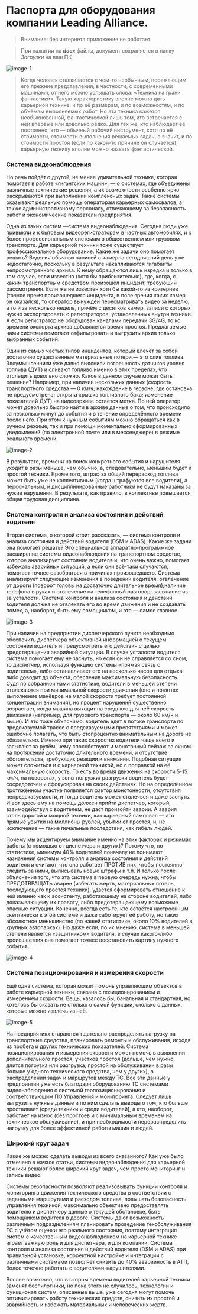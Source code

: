 # Паспорта для оборудования компании Leading Alliance.

> Внимание: без интернета приложение не работает

> При нажатии на *__docx__* файлы, документ сохраняется в папку *Загрузки* на ваш ПК

![image-1](passports/img/image-000-768x496.jpg)

> Когда человек сталкивается с чем-то необычным, поражающим его прежние представления, в частности, с современными машинами, от него можно услышать слова: «Техника на грани фантастики». Такую характеристику вполне можно дать карьерной технике: и по её размерам, и по возможностям, и по объёмам выполняемых работ. Но эта техника кажется необыкновенной, фантастической лишь тем, кто встречается с ней впервые или довольно редко. Для тех же, кто наблюдает её постоянно, это — обычный рабочий инструмент, хотя по её стоимости, стоимости выполнения решаемых задач, а значит, и по стоимости простоя (если по какой-то причине он случается), карьерную технику вполне можно назвать фантастической.

### Система видеонаблюдения

Но речь пойдёт о другой, не менее удивительной технике, которая помогает в работе «гигантских машин», — о системах, где объединены различные технические решения, а их возможности особенно ярко раскрываются при выполнении комплексных задач. Такие системы оказывают реальную помощь операторам карьерных самосвалов, а также административному персоналу, отвечающему за безопасность работ и экономические показатели предприятия.

Одна из таких систем —система видеонаблюдения. Сегодня люди уже привыкли и к бытовым видеорегистраторам в частных автомобилях, и к более профессиональным системам в общественном или грузовом транспорте. Для карьерной техники тоже существует профессиональное оборудование. Какие же задачи оно помогает решать? Ведения обычных записей с камерна сегодняшний день уже недостаточно, поскольку в результате накапливаются гигабайты непросмотренного архива. К нему обращаются лишь изредка и только в том случае, если известно (хотя бы приблизительно), где, когда, с каким транспортным средством произошёл инцидент, требующий рассмотрения. Если же не известен хотя бы какой-то из критериев (точное время произошедшего инцидента, в поле зрения каких камер он оказался), то оператор вынужден пересматривать видео за неделю, а то и за несколько недель, причём с десятков камер, записи с которых нужно экспортировать с регистраторов, установленных внутри техники. А если регистратор не оборудован каналами передачи 3G/4G, то ко времени экспорта архива добавляется время простоя.
Предлагаемые нами системы помогают отфильтровать и выгрузить архив только выбранных событий.

Один из самых частых типов инцидентов, который влечёт за собой достаточно существенные материальные потери,— это слив топлива. Злоумышленники уже давно выяснили погрешность датчиков уровня топлива (ДУТ) и сливают топливо именно в этих пределах, что отследить довольно сложно. Какое в данном случае может быть решение? Например, при наличии нескольких данных (скорость транспортного средства — 0 км/ч; нахождение в геозоне, где остановка не предусмотрена; открыта крышка топливного бака; изменение показателей ДУТ) на видеоархиве остаётся метка. По ней оператор может довольно быстро найти в архиве данные о том, что происходило за несколько минут до события и в течение определённого времени после него. При этом к нужным событиям можно обращаться как в ручном режиме, так и при помощи моментально сформированных уведомлений (по электронной почте или в мессенджере) в режиме реального времени.

![image-2](passports/img/image-002.jpg)

В результате, времени на поиск конкретного события и нарушителя уходит в разы меньше, чем обычно, а, следовательно, меньшим будет и простой техники. Кроме того, штраф за общий перерасход топлива может быть уже не коллективным (когда штрафуются все водители), а персональным, и дисциплинированные работники не будут наказаны за чужие нарушения. В результате, как правило, в коллективе повышается общая трудовая дисциплина.

### Система контроля и анализа состояния и действий водителя

Вторая система, о которой стоит рассказать, — система контроля и анализа состояния и действий водителя (DSM и ADAS). Какие же задачи она помогает решать?
Это специальное аппаратно-программное расширение системы видеонаблюдения на транспортном средстве, которое анализирует состояние водителя и, что очень важно, помогает избежать аварийных ситуаций, а если они всё-таки случаются, помогает точнее разобраться в причинах произошедшего. Система анализирует следующие изменения в поведении водителя: отвлечение от дороги (поворот головы на достаточно длительное время);наличие телефона в руках и отвлечение на телефонный разговор; засыпание из-за усталости.
Система контроля и анализа состояния и действий водителя должна не отвлекать его во время движения и не создавать помех, а, наоборот, быть ему помощником, и это — самое главное.

![image-3](passports/img/Screenshot-dms.png)

При наличии на предприятии диспетчерского пункта необходимо обеспечить диспетчера объективной информацией о текущем состоянии водителя и предусмотреть его действия с целью предотвращения аварийной ситуации.
В случае усталости водителя система помогает ему не заснуть, но если он не справляется со сном, то диспетчер, используя функцию системы «прямая связь с водителем», либо останавливает его на несколько часов для отдыха, либо доводит до объекта, обеспечив максимальную безопасность.
Судя по собранной нами статистике, водители в меньшей степени отвлекаются при минимальной скорости движения (оно и понятно: выполнение манёвров на малой скорости требует постоянной концентрации внимания), но процент нарушений существенно возрастает, когда машина выходит на среднюю для неё скорость движения (например, для грузового транспорта — около 60 км/ч и выше). И это тоже объяснимо: водитель едет в потоке транспорта по предсказуемой трассе с предсказуемыми препятствиями и может ошибочно полагать, что быть стопроцентно внимательным на дороге не обязательно. Именно при таких скоростях водители чаще всего и засыпают за рулём, чему способствуют и монотонный пейзаж за окном на протяжении достаточно длительного времени, и отсутствие обстоятельств, требующих реакции и внимания. Подобная ситуация может сложиться и с карьерной техникой, но с поправкой на её максимальную скорость. То есть во время движения на скорости 5-15 км/ч, на поворотах, у зоны погрузки/ разгрузки водитель будет сосредоточен и сфокусирован на своих действиях. Но на определённом протяжённом участке появляется фактор монотонности, отсутствия непредсказуемости, и тогда водитель может отвлечься и даже заснуть. И вот здесь ему на помощь должен прийти диспетчер, который, взаимодействуя с водителем, не даст произойти аварии. А авария столь дорогой и мощной техники, как карьерный самосвал — это прямые убытки на миллионы рублей, убытки от простоя, и, не исключение — такие печальные последствия, как гибель людей.

Почему мы акцентируем внимание именно на этих факторах и режимах работы (с помощью от диспетчера и других)? Потому что, по статистике, минимум 40% водителей поначалу не понимают назначения системы контроля и анализа состояния и действий водителя и считают, что она работает ПРОТИВ них, чтобы постоянно следить за ними, выписывать новые штрафы и т.п. И только после объяснения того, что эта система в первую очередь нужна, чтобы ПРЕДОТВРАЩАТЬ аварии (избегать жертв, материальных потерь, последующего простоя техники), удаётся сформировать отношение к ней именно как к ассистенту, работающему на стороне водителей, либо доказывающему их правоту, либо предотвращающему возможные опасные ситуации. Конечно, всегда есть те, кто остаётся настроенным скептически к этой системе и даже саботирует её работу, но таких абсолютное меньшинство (по нашей статистике, около 10% водителей в крупных автопарках). Но даже если, по их мнению, система в меньшей степени является «защитником» водителя, в случае какого-либо происшествия она помогает точнее восстановить картину нужного события.

![image-4](passports/img/image-001.jpg)

### Система позиционирования и измерения скорости

Ещё одна система, которая может помочь управляющим объектов в работе карьерной техники, связана с позиционированием и измерением скорости. Вещь, казалось бы, банальная и стандартная, но хотелось бы сказать не столько о самой функции, сколько о данных, которые можно извлечь из неё.

![image-5](passports/img/image-011.jpg)

На предприятиях стараются тщательно распределять нагрузку на транспортные средства, планировать ремонты и обслуживания, исходя из пробега и других технических показателей. Система позиционирования и измерения скорости может помочь в выявлении дополнительного простоя, участков простоя (дольше, чем нужно, длится погрузка или разгрузка; простой на обслуживании в разы больше у одного технического средства, чем у других), в распределении задач и маршрутов между ТС. Все эти данные у предприятия уже есть благодаря оборудованию ТС системами видеонаблюдения с системой геопозиционирования и соответствующим ПО Управления и мониторинга. Следует лишь выгрузить нужные данные и по ним сделать выводы о том, кто больше простаивает (среди техники и среди водителей], а кто, наоборот, работает на износ (без простоев и с минимальным временем на техническое обслуживание), и при необходимости перераспределить нагрузку для более эффективной работы машин и людей.

### Широкий круг задач

Какие же можно сделать выводы из всего сказанного? Как уже было отмечено в начале статьи, системы видеонаблюдения для карьерной техники решают более широкий круг задач, чем просто мониторинг и запись видео.

Системы безопасности позволяют реализовывать функции контроля и мониторинга движения технического средства в соответствии с заданными маршрутами и расходом топлива, повышать безопасность управления техникой, максимально объективно предоставлять водителю и диспетчеру данные о текущей обстановке, быть помощником водителя в дороге. Системы дают возможность различным подразделениям планировать проведение техобслуживания ТС с учётом оценки его реального состояния, поэтому интеграция систем с качественным видеонаблюдением на карьерной технике играет важную роль и для диспетчера, и для компании,
Система контроля и анализа состояния и действий водителя (DSM и ADAS) при правильной установке, корректной настройке и интеграции с различными системами позволяет снизить до 40% аварийность в АТП, более точечно работать с водителями-нарушителями.

Вполне возможно, что в скором времени водителей карьерной техники заменят беспилотники, но пока этого не случилось, технологии и функционал систем, описанные выше, уже сегодня могут помочь оптимизировать работу технических средств, снизить их простой и аварийность и избежать материальных и человеческих жертв.

